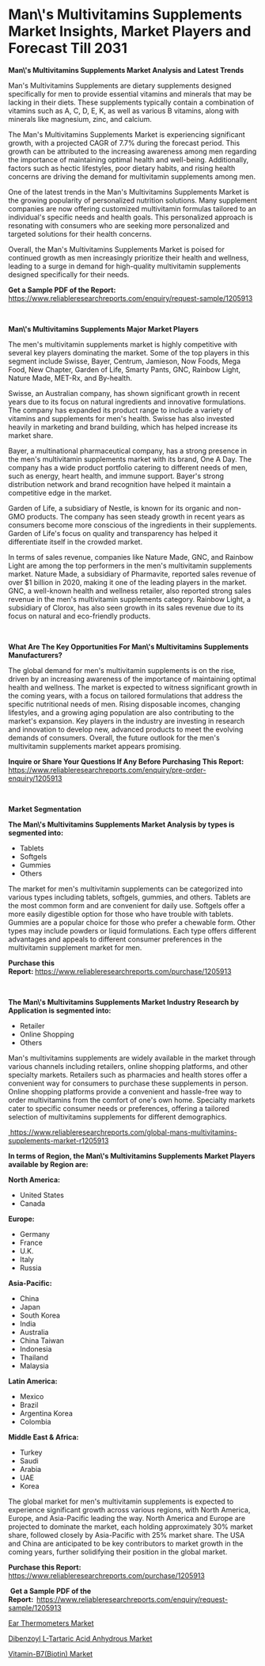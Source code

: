 <p><h1>Man\'s Multivitamins Supplements Market Insights, Market Players and Forecast Till 2031</h1></p><p><strong>Man\'s Multivitamins Supplements Market Analysis and Latest Trends</strong></p>
<p><p>Man's Multivitamins Supplements are dietary supplements designed specifically for men to provide essential vitamins and minerals that may be lacking in their diets. These supplements typically contain a combination of vitamins such as A, C, D, E, K, as well as various B vitamins, along with minerals like magnesium, zinc, and calcium.</p><p>The Man's Multivitamins Supplements Market is experiencing significant growth, with a projected CAGR of 7.7% during the forecast period. This growth can be attributed to the increasing awareness among men regarding the importance of maintaining optimal health and well-being. Additionally, factors such as hectic lifestyles, poor dietary habits, and rising health concerns are driving the demand for multivitamin supplements among men.</p><p>One of the latest trends in the Man's Multivitamins Supplements Market is the growing popularity of personalized nutrition solutions. Many supplement companies are now offering customized multivitamin formulas tailored to an individual's specific needs and health goals. This personalized approach is resonating with consumers who are seeking more personalized and targeted solutions for their health concerns.</p><p>Overall, the Man's Multivitamins Supplements Market is poised for continued growth as men increasingly prioritize their health and wellness, leading to a surge in demand for high-quality multivitamin supplements designed specifically for their needs.</p></p>
<p><strong>Get a Sample PDF of the Report:&nbsp;</strong> <a href="https://www.reliableresearchreports.com/enquiry/request-sample/1205913">https://www.reliableresearchreports.com/enquiry/request-sample/1205913</a></p>
<p>&nbsp;</p>
<p><strong>Man\'s Multivitamins Supplements Major Market Players</strong></p>
<p><p>The men's multivitamin supplements market is highly competitive with several key players dominating the market. Some of the top players in this segment include Swisse, Bayer, Centrum, Jamieson, Now Foods, Mega Food, New Chapter, Garden of Life, Smarty Pants, GNC, Rainbow Light, Nature Made, MET-Rx, and By-health.</p><p>Swisse, an Australian company, has shown significant growth in recent years due to its focus on natural ingredients and innovative formulations. The company has expanded its product range to include a variety of vitamins and supplements for men's health. Swisse has also invested heavily in marketing and brand building, which has helped increase its market share.</p><p>Bayer, a multinational pharmaceutical company, has a strong presence in the men's multivitamin supplements market with its brand, One A Day. The company has a wide product portfolio catering to different needs of men, such as energy, heart health, and immune support. Bayer's strong distribution network and brand recognition have helped it maintain a competitive edge in the market.</p><p>Garden of Life, a subsidiary of Nestle, is known for its organic and non-GMO products. The company has seen steady growth in recent years as consumers become more conscious of the ingredients in their supplements. Garden of Life's focus on quality and transparency has helped it differentiate itself in the crowded market.</p><p>In terms of sales revenue, companies like Nature Made, GNC, and Rainbow Light are among the top performers in the men's multivitamin supplements market. Nature Made, a subsidiary of Pharmavite, reported sales revenue of over $1 billion in 2020, making it one of the leading players in the market. GNC, a well-known health and wellness retailer, also reported strong sales revenue in the men's multivitamin supplements category. Rainbow Light, a subsidiary of Clorox, has also seen growth in its sales revenue due to its focus on natural and eco-friendly products.</p></p>
<p>&nbsp;</p>
<p><strong>What Are The Key Opportunities For Man\'s Multivitamins Supplements Manufacturers?</strong></p>
<p><p>The global demand for men's multivitamin supplements is on the rise, driven by an increasing awareness of the importance of maintaining optimal health and wellness. The market is expected to witness significant growth in the coming years, with a focus on tailored formulations that address the specific nutritional needs of men. Rising disposable incomes, changing lifestyles, and a growing aging population are also contributing to the market's expansion. Key players in the industry are investing in research and innovation to develop new, advanced products to meet the evolving demands of consumers. Overall, the future outlook for the men's multivitamin supplements market appears promising.</p></p>
<p><strong>Inquire or Share Your Questions If Any Before Purchasing This Report:</strong> <a href="https://www.reliableresearchreports.com/enquiry/pre-order-enquiry/1205913">https://www.reliableresearchreports.com/enquiry/pre-order-enquiry/1205913</a></p>
<p>&nbsp;</p>
<p><strong>Market Segmentation</strong></p>
<p><strong>The Man\'s Multivitamins Supplements Market Analysis by types is segmented into:</strong></p>
<p><ul><li>Tablets</li><li>Softgels</li><li>Gummies</li><li>Others</li></ul></p>
<p><p>The market for men's multivitamin supplements can be categorized into various types including tablets, softgels, gummies, and others. Tablets are the most common form and are convenient for daily use. Softgels offer a more easily digestible option for those who have trouble with tablets. Gummies are a popular choice for those who prefer a chewable form. Other types may include powders or liquid formulations. Each type offers different advantages and appeals to different consumer preferences in the multivitamin supplement market for men.</p></p>
<p><strong>Purchase this Report:&nbsp;</strong><a href="https://www.reliableresearchreports.com/purchase/1205913">https://www.reliableresearchreports.com/purchase/1205913</a></p>
<p>&nbsp;</p>
<p><strong>The Man\'s Multivitamins Supplements Market Industry Research by Application is segmented into:</strong></p>
<p><ul><li>Retailer</li><li>Online Shopping</li><li>Others</li></ul></p>
<p><p>Man's multivitamins supplements are widely available in the market through various channels including retailers, online shopping platforms, and other specialty markets. Retailers such as pharmacies and health stores offer a convenient way for consumers to purchase these supplements in person. Online shopping platforms provide a convenient and hassle-free way to order multivitamins from the comfort of one's own home. Specialty markets cater to specific consumer needs or preferences, offering a tailored selection of multivitamins supplements for different demographics.</p></p>
<p><a href="https://www.reliableresearchreports.com/global-mans-multivitamins-supplements-market-r1205913">&nbsp;https://www.reliableresearchreports.com/global-mans-multivitamins-supplements-market-r1205913</a></p>
<p><strong>In terms of Region, the Man\'s Multivitamins Supplements Market Players available by Region are:</strong></p>
<p>
    <p> <strong> North America: </strong>
        <ul>
            <li>United States</li>
            <li>Canada</li>
        </ul>
        </p> 
    <p> <strong> Europe: </strong>
        <ul>
            <li>Germany</li>
            <li>France</li>
            <li>U.K.</li>
            <li>Italy</li>
            <li>Russia</li>
        </ul>
        </p> 
    <p> <strong> Asia-Pacific: </strong>
        <ul>
            <li>China</li>
            <li>Japan</li>
            <li>South Korea</li>
            <li>India</li>
            <li>Australia</li>
            <li>China Taiwan</li>
            <li>Indonesia</li>
            <li>Thailand</li>
            <li>Malaysia</li>
        </ul>
        </p> 
    <p> <strong> Latin America: </strong>
        <ul>
            <li>Mexico</li>
            <li>Brazil</li>
            <li>Argentina Korea</li>
            <li>Colombia</li>
        </ul>
        </p> 
    <p> <strong> Middle East & Africa: </strong>
        <ul>
            <li>Turkey</li>
            <li>Saudi</li>
            <li>Arabia</li>
            <li>UAE</li>
            <li>Korea</li>
        </ul>
    </p>
    </p>
<p><p>The global market for men's multivitamin supplements is expected to experience significant growth across various regions, with North America, Europe, and Asia-Pacific leading the way. North America and Europe are projected to dominate the market, each holding approximately 30% market share, followed closely by Asia-Pacific with 25% market share. The USA and China are anticipated to be key contributors to market growth in the coming years, further solidifying their position in the global market.</p></p>
<p><strong>Purchase this Report: </strong><a href="https://www.reliableresearchreports.com/purchase/1205913">https://www.reliableresearchreports.com/purchase/1205913</a></p>
<p>&nbsp;<strong>Get a Sample PDF of the Report:&nbsp;&nbsp;</strong><a href="https://www.reliableresearchreports.com/enquiry/request-sample/1205913">https://www.reliableresearchreports.com/enquiry/request-sample/1205913</a></p>
<p><strong></strong></p>
<p><p><a href="https://view.publitas.com/reportprime-1/ear-thermometers-market-trends-forecast-and-competitive-analysis-to-2031/">Ear Thermometers Market</a></p><p><a href="https://issuu.com/reportprime-2/docs/dibenzoyl-l-tartaric-acid-anhydrous-market-size-20">Dibenzoyl L-Tartaric Acid Anhydrous Market</a></p><p><a href="https://github.com/AnnChovey2023/Market-Research-Report-List-1/blob/main/vitamin-b7biotin-market.md">Vitamin-B7(Biotin) Market</a></p></p>